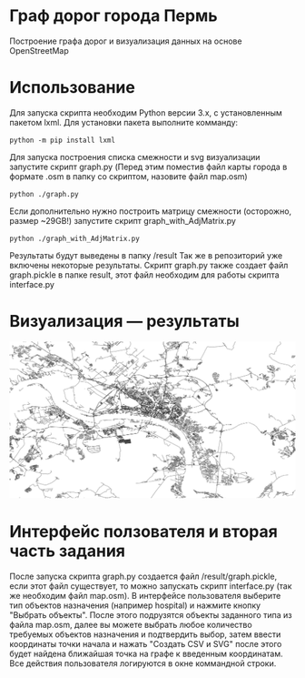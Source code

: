 # Граф дорог города Пермь
Построение графа дорог и визуализация данных на основе OpenStreetMap
# Использование
Для запуска скрипта необходим Python версии 3.x, с установленным пакетом lxml.
Для установки пакета выполните комманду:
```
python -m pip install lxml
```
Для запуска построения списка смежности и svg визуализации запустите скрипт graph.py
(Перед этим поместив файл карты города в формате .osm в папку со скриптом, назовите файл map.osm)
```
python ./graph.py
```
Если дополнительно нужно построить матрицу смежности (осторожно, размер ~29GB!) запустите скрипт graph_with_AdjMatrix.py
```
python ./graph_with_AdjMatrix.py
```
Результаты будут выведены в папку /result
Так же в репозиторий уже включены некоторые результаты.
Скрипт graph.py также создает файл graph.pickle в папке result, этот файл необходим для работы скрипта interface.py
# Визуализация — результаты
![graph](jpg/map.jpg)
# Интерфейс ползователя и вторая часть задания
После запуска скрипта graph.py создается файл /result/graph.pickle, если этот файл существует, то можно запускать скрипт interface.py (так же необходим файл map.osm).
В интерфейсе пользователя выберите тип объектов назначения (например hospital) и нажмите кнопку "Выбрать объекты". После этого подрузятся объекты заданного типа из файла map.osm, далее вы можете выбрать любое количество требуемых объектов назначения и подтвердить выбор, затем ввести координаты точки начала и нажать "Создать CSV и SVG" после этого будет найдена ближайшая точка на графе к введенным координатам. Все действия пользователя логируются в окне коммандной строки.
